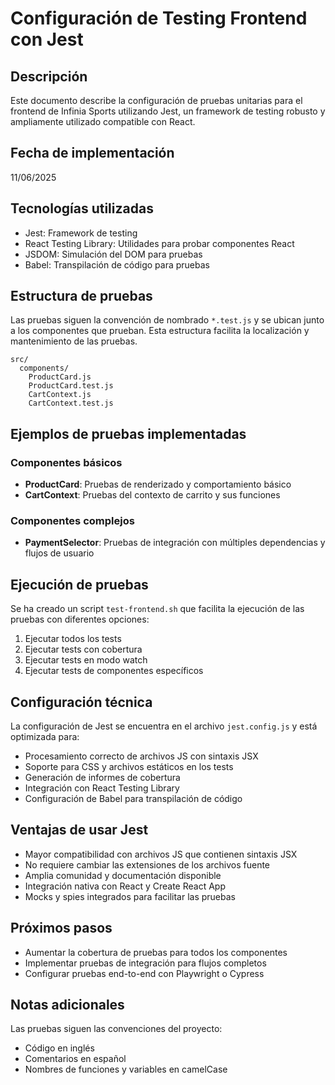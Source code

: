 # Configuración de Testing Frontend con Jest

## Descripción
Este documento describe la configuración de pruebas unitarias para el frontend de Infinia Sports utilizando Jest, un framework de testing robusto y ampliamente utilizado compatible con React.

## Fecha de implementación
11/06/2025

## Tecnologías utilizadas
- Jest: Framework de testing
- React Testing Library: Utilidades para probar componentes React
- JSDOM: Simulación del DOM para pruebas
- Babel: Transpilación de código para pruebas

## Estructura de pruebas
Las pruebas siguen la convención de nombrado `*.test.js` y se ubican junto a los componentes que prueban. Esta estructura facilita la localización y mantenimiento de las pruebas.

```
src/
  components/
    ProductCard.js
    ProductCard.test.js
    CartContext.js
    CartContext.test.js
```

## Ejemplos de pruebas implementadas

### Componentes básicos
- **ProductCard**: Pruebas de renderizado y comportamiento básico
- **CartContext**: Pruebas del contexto de carrito y sus funciones

### Componentes complejos
- **PaymentSelector**: Pruebas de integración con múltiples dependencias y flujos de usuario

## Ejecución de pruebas
Se ha creado un script `test-frontend.sh` que facilita la ejecución de las pruebas con diferentes opciones:

1. Ejecutar todos los tests
2. Ejecutar tests con cobertura
3. Ejecutar tests en modo watch
4. Ejecutar tests de componentes específicos

## Configuración técnica
La configuración de Jest se encuentra en el archivo `jest.config.js` y está optimizada para:

- Procesamiento correcto de archivos JS con sintaxis JSX
- Soporte para CSS y archivos estáticos en los tests
- Generación de informes de cobertura
- Integración con React Testing Library
- Configuración de Babel para transpilación de código

## Ventajas de usar Jest
- Mayor compatibilidad con archivos JS que contienen sintaxis JSX
- No requiere cambiar las extensiones de los archivos fuente
- Amplia comunidad y documentación disponible
- Integración nativa con React y Create React App
- Mocks y spies integrados para facilitar las pruebas

## Próximos pasos
- Aumentar la cobertura de pruebas para todos los componentes
- Implementar pruebas de integración para flujos completos
- Configurar pruebas end-to-end con Playwright o Cypress

## Notas adicionales
Las pruebas siguen las convenciones del proyecto:
- Código en inglés
- Comentarios en español
- Nombres de funciones y variables en camelCase

